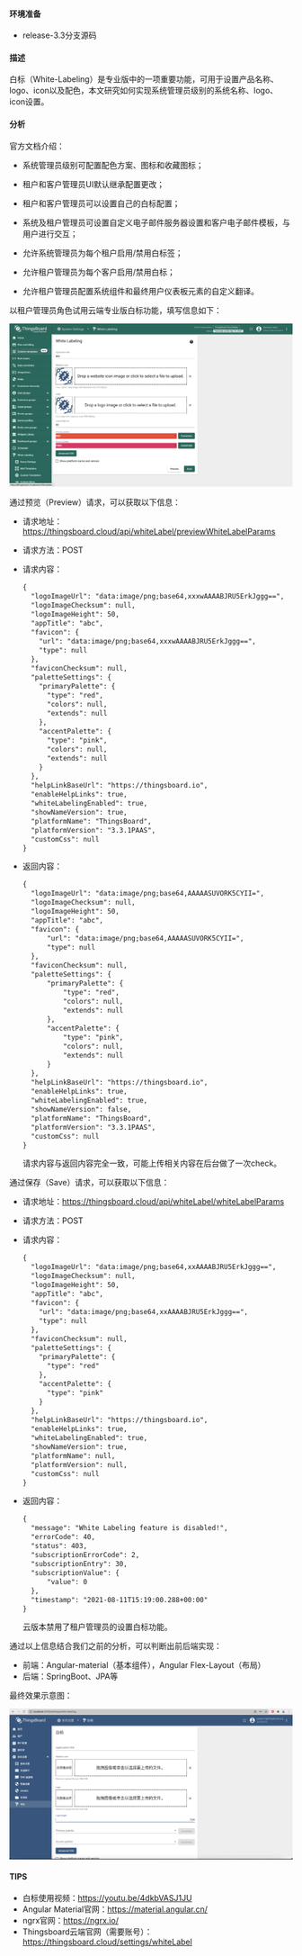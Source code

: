 #### 环境准备

- release-3.3分支源码

#### 描述

白标（White-Labeling）是专业版中的一项重要功能，可用于设置产品名称、logo、icon以及配色，本文研究如何实现系统管理员级别的系统名称、logo、icon设置。

#### 分析

官方文档介绍：

- 系统管理员级别可配置配色方案、图标和收藏图标；

- 租户和客户管理员UI默认继承配置更改；

- 租户和客户管理员可以设置自己的白标配置；

- 系统及租户管理员可设置自定义电子邮件服务器设置和客户电子邮件模板，与用户进行交互；

- 允许系统管理员为每个租户启用/禁用白标签；

- 允许租户管理员为每个客户启用/禁用白标；

- 允许租户管理员配置系统组件和最终用户仪表板元素的自定义翻译。

  

以租户管理员角色试用云端专业版白标功能，填写信息如下：

![白标.png](../../image/白标.png)



通过预览（Preview）请求，可以获取以下信息：

- 请求地址：https://thingsboard.cloud/api/whiteLabel/previewWhiteLabelParams

- 请求方法：POST

- 请求内容：

  ```
  {
    "logoImageUrl": "data:image/png;base64,xxxwAAAABJRU5ErkJggg==",
    "logoImageChecksum": null,
    "logoImageHeight": 50,
    "appTitle": "abc",
    "favicon": {
      "url": "data:image/png;base64,xxxwAAAABJRU5ErkJggg==",
      "type": null
    },
    "faviconChecksum": null,
    "paletteSettings": {
      "primaryPalette": {
        "type": "red",
        "colors": null,
        "extends": null
      },
      "accentPalette": {
        "type": "pink",
        "colors": null,
        "extends": null
      }
    },
    "helpLinkBaseUrl": "https://thingsboard.io",
    "enableHelpLinks": true,
    "whiteLabelingEnabled": true,
    "showNameVersion": true,
    "platformName": "ThingsBoard",
    "platformVersion": "3.3.1PAAS",
    "customCss": null
  }
  ```

- 返回内容：

  ```
  {
  	"logoImageUrl": "data:image/png;base64,AAAAASUVORK5CYII=",
  	"logoImageChecksum": null,
  	"logoImageHeight": 50,
  	"appTitle": "abc",
  	"favicon": {
  		"url": "data:image/png;base64,AAAAASUVORK5CYII=",
  		"type": null
  	},
  	"faviconChecksum": null,
  	"paletteSettings": {
  		"primaryPalette": {
  			"type": "red",
  			"colors": null,
  			"extends": null
  		},
  		"accentPalette": {
  			"type": "pink",
  			"colors": null,
  			"extends": null
  		}
  	},
  	"helpLinkBaseUrl": "https://thingsboard.io",
  	"enableHelpLinks": true,
  	"whiteLabelingEnabled": true,
  	"showNameVersion": false,
  	"platformName": "ThingsBoard",
  	"platformVersion": "3.3.1PAAS",
  	"customCss": null
  }
  ```

  请求内容与返回内容完全一致，可能上传相关内容在后台做了一次check。

通过保存（Save）请求，可以获取以下信息：

- 请求地址：https://thingsboard.cloud/api/whiteLabel/whiteLabelParams

- 请求方法：POST

- 请求内容：

  ```
  {
    "logoImageUrl": "data:image/png;base64,xxAAAABJRU5ErkJggg==",
    "logoImageChecksum": null,
    "logoImageHeight": 50,
    "appTitle": "abc",
    "favicon": {
      "url": "data:image/png;base64,xxAAAABJRU5ErkJggg==",
      "type": null
    },
    "faviconChecksum": null,
    "paletteSettings": {
      "primaryPalette": {
        "type": "red"
      },
      "accentPalette": {
        "type": "pink"
      }
    },
    "helpLinkBaseUrl": "https://thingsboard.io",
    "enableHelpLinks": true,
    "whiteLabelingEnabled": true,
    "showNameVersion": true,
    "platformName": null,
    "platformVersion": null,
    "customCss": null
  }
  ```

- 返回内容：

  ```
  {
  	"message": "White Labeling feature is disabled!",
  	"errorCode": 40,
  	"status": 403,
  	"subscriptionErrorCode": 2,
  	"subscriptionEntry": 30,
  	"subscriptionValue": {
  		"value": 0
  	},
  	"timestamp": "2021-08-11T15:19:00.288+00:00"
  }
  ```

  云版本禁用了租户管理员的设置白标功能。



通过以上信息结合我们之前的分析，可以判断出前后端实现：



- 前端：Angular-material（基本组件），Angular Flex-Layout（布局）
- 后端：SpringBoot、JPA等



最终效果示意图：

![白标开发页面](../../image/白标开发页面.png)



#### TIPS

- 白标使用视频：https://youtu.be/4dkbVASJ1JU
- Angular Material官网：https://material.angular.cn/
- ngrx官网：https://ngrx.io/
- Thingsboard云端官网（需要账号）：https://thingsboard.cloud/settings/whiteLabel

